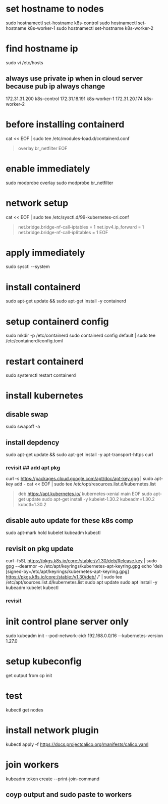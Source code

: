 # set hostname to nodes
sudo hostnamectl set-hostname k8s-control
sudo hostnamectl set-hostname k8s-worker-1
sudo hostnamectl set-hostname k8s-worker-2

# find hostname ip
sudo vi /etc/hosts
## always use private ip when in cloud server because pub ip always change
172.31.31.200   k8s-control
172.31.18.191   k8s-worker-1
172.31.20.174   k8s-worker-2

# before installing containerd
cat << EOF | sudo tee /etc/modules-load.d/containerd.conf
> overlay
> br_netfilter
> EOF
# enable immediately
sudo modprobe overlay
sudo modprobe br_netfilter

# network setup
cat << EOF | sudo tee /etc/sysctl.d/99-kubernetes-cri.conf
> net.bridge.bridge-nf-call-iptables = 1
> net.ipv4.ip_forward = 1
> net.bridge.bridge-nf-call-ip6tables = 1
> EOF
# apply immediately
sudo sysctl --system

# install containerd
sudo apt-get update && sudo apt-get install -y containerd
# setup containerd config
sudo mkdir -p /etc/containerd
sudo containerd config default | sudo tee /etc/containerd/config.toml
# restart containerd
sudo systemctl restart containerd

# install kubernetes
## disable swap
sudo swapoff -a
## install depdency
sudo apt-get update && sudo apt-get install -y apt-transport-https curl 

### revisit ## add apt pkg
curl -s https://packages.cloud.google.com/apt/doc/apt-key.gpg | sudo apt-key add -
cat << EOF | sudo tee /etc/opt/resources.list.d/kubernetes.list
> deb https://apt.kubernetes.io/ kubernetes-xenial main
> EOF
sudo apt-get update
sudo apt-get install -y kubelet-1.30.2 kubeadm=1.30.2 kubctl=1.30.2
## disable auto update for these k8s comp
sudo apt-mark hold kubelet kubeadm kubectl

## revisit on pkg update
curl -fsSL https://pkgs.k8s.io/core:/stable:/v1.30/deb/Release.key | sudo gpg --dearmor -o /etc/apt/keyrings/kubernetes-apt-keyring.gpg
echo 'deb [signed-by=/etc/apt/keyrings/kubernetes-apt-keyring.gpg] https://pkgs.k8s.io/core:/stable:/v1.30/deb/ /' | sudo tee /etc/apt/sources.list.d/kubernetes.list
sudo apt update
sudo apt install -y kubeadm kubelet kubectl
### revisit

# init control plane server only
sudo kubeadm init --pod-network-cidr 192.168.0.0/16 --kubernetes-version 1.27.0

# setup kubeconfig
get output from cp init

# test
kubectl get nodes

# install network plugin
kubectl apply -f https://docs.projectcalico.org/manifests/calico.yaml

# join workers
kubeadm token create --print-join-command
## coyp output and sudo paste to workers
